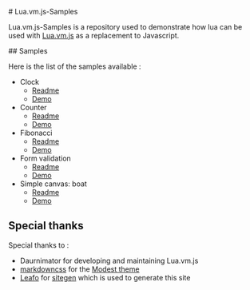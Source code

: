 # Lua.vm.js-Samples

Lua.vm.js-Samples is a repository used to demonstrate how lua can be used with [Lua.vm.js](https://github.com/daurnimator/lua.vm.js) as a replacement to Javascript.

## Samples

Here is the list of the samples available :

-   Clock
    -   [Readme]($root/../samples/clock/index.html)
    -   [Demo](/Lua.vm.js-Samples/samples/clock/)
-   Counter
    -   [Readme]($root/../samples/counter/index.html)
    -   [Demo](/Lua.vm.js-Samples/samples/counter/)
-   Fibonacci
    -   [Readme]($root/../samples/fibonacci/index.html)
    -   [Demo](/Lua.vm.js-Samples/samples/fibonacci/)
-   Form validation
    -   [Readme]($root/../samples/form-validation/index.html)
    -   [Demo](/Lua.vm.js-Samples/samples/form-validation/)
-   Simple canvas: boat
    -   [Readme]($root/../samples/simple-canvas/index.html)
    -   [Demo](/Lua.vm.js-Samples/samples/simple-canvas/)

## Special thanks

Special thanks to :

-   Daurnimator for developing and maintaining Lua.vm.js
-   [markdowncss](https://github.com/markdowncss) for the [Modest theme](https://github.com/markdowncss/modest)
-   [Leafo](https://twitter.com/moonscript) for [sitegen](https://github.com/leafo/sitegen) which is used to generate this site
